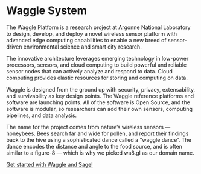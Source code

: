 <!--
waggle_topic=/waggle/introduction,"Waggle System"
-->

# Waggle System

The Waggle Platform is a research project at Argonne National Laboratory to design, develop, and deploy a novel wireless sensor platform with advanced edge computing capabilities to enable a new breed of sensor-driven environmental science and smart city research.

The innovative architecture leverages emerging technology in low-power processors, sensors, and cloud computing to build powerful and reliable sensor nodes that can actively analyze and respond to data. Cloud computing provides elastic resources for storing and computing on data.

Waggle is designed from the ground up with security, privacy, extensability, and survivability as key design points. The Waggle reference platforms and software are launching points. All of the software is Open Source, and the software is modular, so researchers can add their own sensors, computing pipelines, and data analysis.

The name for the project comes from nature’s wireless sensors — honeybees. Bees search far and wide for pollen, and report their findings back to the hive using a sophisticated dance called a “waggle dance“. The dance encodes the distance and angle to the food source, and is often similar to a figure-8 — which is why we picked wa8.gl as our domain name. 


[Get started with Waggle and Sage!](https://sagecontinuum.github.io/sage-docs/docs/about/overview)
